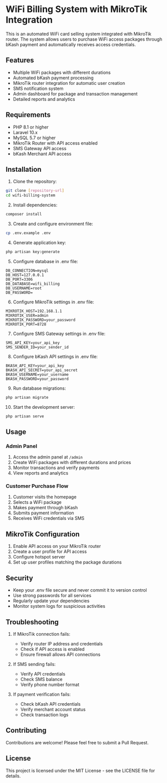 # WiFi Billing System with MikroTik Integration

This is an automated WiFi card selling system integrated with MikroTik router. The system allows users to purchase WiFi access packages through bKash payment and automatically receives access credentials.

## Features

- Multiple WiFi packages with different durations
- Automated bKash payment processing
- MikroTik router integration for automatic user creation
- SMS notification system
- Admin dashboard for package and transaction management
- Detailed reports and analytics

## Requirements

- PHP 8.1 or higher
- Laravel 10.x
- MySQL 5.7 or higher
- MikroTik Router with API access enabled
- SMS Gateway API access
- bKash Merchant API access

## Installation

1. Clone the repository:
```bash
git clone [repository-url]
cd wifi-billing-system
```

2. Install dependencies:
```bash
composer install
```

3. Create and configure environment file:
```bash
cp .env.example .env
```

4. Generate application key:
```bash
php artisan key:generate
```

5. Configure database in .env file:
```
DB_CONNECTION=mysql
DB_HOST=127.0.0.1
DB_PORT=3306
DB_DATABASE=wifi_billing
DB_USERNAME=root
DB_PASSWORD=
```

6. Configure MikroTik settings in .env file:
```
MIKROTIK_HOST=192.168.1.1
MIKROTIK_USER=admin
MIKROTIK_PASSWORD=your_password
MIKROTIK_PORT=8728
```

7. Configure SMS Gateway settings in .env file:
```
SMS_API_KEY=your_api_key
SMS_SENDER_ID=your_sender_id
```

8. Configure bKash API settings in .env file:
```
BKASH_API_KEY=your_api_key
BKASH_API_SECRET=your_api_secret
BKASH_USERNAME=your_username
BKASH_PASSWORD=your_password
```

9. Run database migrations:
```bash
php artisan migrate
```

10. Start the development server:
```bash
php artisan serve
```

## Usage

### Admin Panel

1. Access the admin panel at `/admin`
2. Create WiFi packages with different durations and prices
3. Monitor transactions and verify payments
4. View reports and analytics

### Customer Purchase Flow

1. Customer visits the homepage
2. Selects a WiFi package
3. Makes payment through bKash
4. Submits payment information
5. Receives WiFi credentials via SMS

## MikroTik Configuration

1. Enable API access on your MikroTik router
2. Create a user profile for API access
3. Configure hotspot server
4. Set up user profiles matching the package durations

## Security

- Keep your .env file secure and never commit it to version control
- Use strong passwords for all services
- Regularly update your dependencies
- Monitor system logs for suspicious activities

## Troubleshooting

1. If MikroTik connection fails:
   - Verify router IP address and credentials
   - Check if API access is enabled
   - Ensure firewall allows API connections

2. If SMS sending fails:
   - Verify API credentials
   - Check SMS balance
   - Verify phone number format

3. If payment verification fails:
   - Check bKash API credentials
   - Verify merchant account status
   - Check transaction logs

## Contributing

Contributions are welcome! Please feel free to submit a Pull Request.

## License

This project is licensed under the MIT License - see the LICENSE file for details.